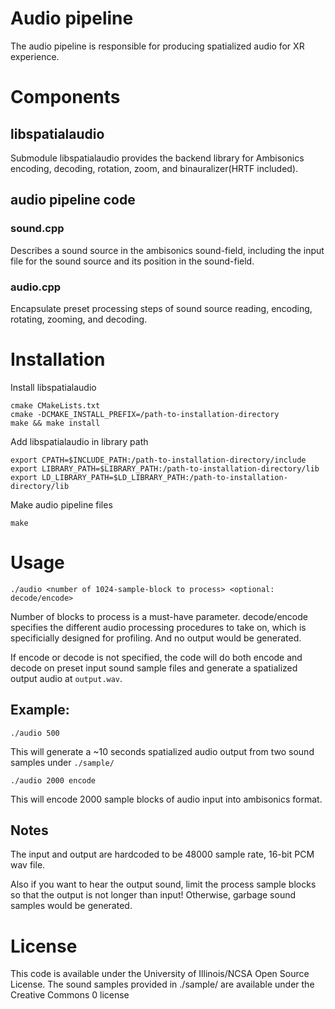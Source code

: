 
# Audio pipeline

The audio pipeline is responsible for producing spatialized audio for XR experience.

# Components

## libspatialaudio

Submodule libspatialaudio provides the backend library for Ambisonics encoding, decoding, rotation, zoom, and binauralizer(HRTF included).

## audio pipeline code

### sound.cpp 

Describes a sound source in the ambisonics sound-field, including the input file for the sound source and its position in the sound-field.

### audio.cpp

Encapsulate preset processing steps of sound source reading, encoding, rotating, zooming, and decoding.

# Installation

Install libspatialaudio

    cmake CMakeLists.txt
    cmake -DCMAKE_INSTALL_PREFIX=/path-to-installation-directory
    make && make install

Add libspatialaudio in library path

    export CPATH=$INCLUDE_PATH:/path-to-installation-directory/include
    export LIBRARY_PATH=$LIBRARY_PATH:/path-to-installation-directory/lib
    export LD_LIBRARY_PATH=$LD_LIBRARY_PATH:/path-to-installation-directory/lib

Make audio pipeline files
    
    make

# Usage

    ./audio <number of 1024-sample-block to process> <optional: decode/encode>

Number of blocks to process is a must-have parameter. decode/encode specifies the different audio processing procedures to take on, which is specificially designed for profiling. And no output would be generated.

If encode or decode is not specified, the code will do both encode and decode on preset input sound sample files and generate a spatialized output audio at `output.wav`.

## Example:

    ./audio 500 

This will generate a ~10 seconds spatialized audio output from two sound samples under `./sample/`

    ./audio 2000 encode

This will encode 2000 sample blocks of audio input into ambisonics format.

## Notes

The input and output are hardcoded to be 48000 sample rate, 16-bit PCM wav file.

Also if you want to hear the output sound, limit the process sample blocks so that the output is not longer than input! Otherwise, garbage sound samples would be generated.

# License

This code is available under the University of Illinois/NCSA Open Source License. The sound samples provided in ./sample/ are available under the Creative Commons 0 license
